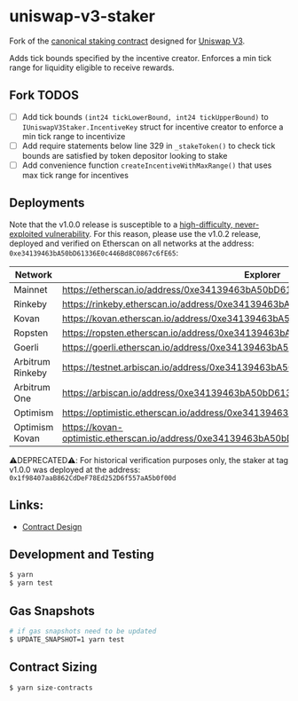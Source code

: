 # uniswap-v3-staker

Fork of the [canonical staking contract](https://github.com/Uniswap/v3-staker) designed for [Uniswap V3](https://github.com/Uniswap/uniswap-v3-core).

Adds tick bounds specified by the incentive creator. Enforces a min tick range for liquidity eligible to receive rewards.

## Fork TODOS

- [ ] Add tick bounds `(int24 tickLowerBound, int24 tickUpperBound)` to `IUniswapV3Staker.IncentiveKey` struct for incentive creator to enforce a min tick range to incentivize
- [ ] Add require statements below line 329 in `_stakeToken()` to check tick bounds are satisfied by token depositor looking to stake
- [ ] Add convenience function `createIncentiveWithMaxRange()` that uses max tick range for incentives

## Deployments

Note that the v1.0.0 release is susceptible to a [high-difficulty, never-exploited vulnerability](https://github.com/Uniswap/v3-staker/issues/219). For this reason, please use the v1.0.2 release, deployed and verified on Etherscan on all networks at the address: `0xe34139463bA50bD61336E0c446Bd8C0867c6fE65`:

| Network          | Explorer                                                                                 |
| ---------------- | ---------------------------------------------------------------------------------------- |
| Mainnet          | https://etherscan.io/address/0xe34139463bA50bD61336E0c446Bd8C0867c6fE65                  |
| Rinkeby          | https://rinkeby.etherscan.io/address/0xe34139463bA50bD61336E0c446Bd8C0867c6fE65          |
| Kovan            | https://kovan.etherscan.io/address/0xe34139463bA50bD61336E0c446Bd8C0867c6fE65            |
| Ropsten          | https://ropsten.etherscan.io/address/0xe34139463bA50bD61336E0c446Bd8C0867c6fE65          |
| Goerli           | https://goerli.etherscan.io/address/0xe34139463bA50bD61336E0c446Bd8C0867c6fE65           |
| Arbitrum Rinkeby | https://testnet.arbiscan.io/address/0xe34139463bA50bD61336E0c446Bd8C0867c6fE65           |
| Arbitrum One     | https://arbiscan.io/address/0xe34139463bA50bD61336E0c446Bd8C0867c6fE65                   |
| Optimism         | https://optimistic.etherscan.io/address/0xe34139463bA50bD61336E0c446Bd8C0867c6fE65       |
| Optimism Kovan   | https://kovan-optimistic.etherscan.io/address/0xe34139463bA50bD61336E0c446Bd8C0867c6fE65 |

⚠️DEPRECATED⚠️: For historical verification purposes only, the staker at tag v1.0.0 was deployed at the address: `0x1f98407aaB862CdDeF78Ed252D6f557aA5b0f00d`

## Links:

- [Contract Design](docs/Design.md)

## Development and Testing

```sh
$ yarn
$ yarn test
```

## Gas Snapshots

```sh
# if gas snapshots need to be updated
$ UPDATE_SNAPSHOT=1 yarn test
```

## Contract Sizing

```sh
$ yarn size-contracts
```
